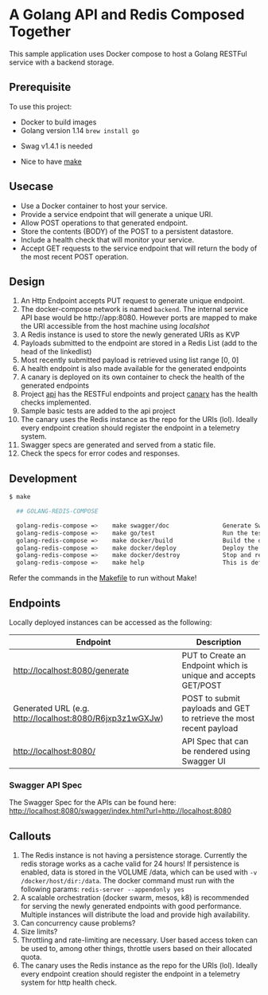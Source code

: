 # A Golang API and Redis Composed Together
This sample application uses Docker compose to host a Golang RESTFul service with a backend storage.

## Prerequisite

To use this project:

- Docker to build images
- Golang version 1.14 `brew install go`
* Swag v1.4.1 is needed
- Nice to have [make](https://www.gnu.org/software/make/manual/make.html)

## Usecase

- Use a Docker container to host your service.
- Provide a service endpoint that will generate a unique URI.
- Allow POST operations to that generated endpoint.
- Store the contents (BODY) of the POST to a persistent datastore.
- Include a health check that will monitor your service.
- Accept GET requests to the service endpoint that will return the body of the most recent POST operation.

## Design
1. An Http Endpoint accepts PUT request to generate unique endpoint.
1. The docker-compose network is named `backend`. The internal service API base would be http://app:8080. However ports are mapped to make the URI accessible from the host machine using _localshot_
1. A Redis instance is used to store the newly generated URIs as KVP
1. Payloads submitted to the endpoint are stored in a Redis List (add to the head of the linkedlist)
1. Most recently submitted payload is retrieved using list range [0, 0]
1. A health endpoint is also made available for the generated endpoints
1. A canary is deployed on its own container to check the health of the generated endpoints
1. Project [api](api) has the RESTFul endpoints and project [canary](canary) has the health checks implemented.
1. Sample basic tests are added to the api project
1. The canary uses the Redis instance as the repo for the URIs (lol). Ideally every endpoint creation should register the endpoint in a telemetry system.
1. Swagger specs are generated and served from a static file.
1. Check the specs for error codes and responses.

## Development

```bash
$ make

  ## GOLANG-REDIS-COMPOSE

  golang-redis-compose =>    make swagger/doc               Generate Swagger specs. Requires swag.
  golang-redis-compose =>    make go/test                   Run the tests
  golang-redis-compose =>    make docker/build              Build the docker images
  golang-redis-compose =>    make docker/deploy             Deploy the containers using docker-compose
  golang-redis-compose =>    make docker/destroy            Stop and remove the containers
  golang-redis-compose =>    make help                      This is default and it helps
```

Refer the commands in the [Makefile](Makefile) to run without Make!

## Endpoints

Locally deployed instances can be accessed as the following:

| Endpoint | Description |
| ----- | ------ |
| [http://localhost:8080/generate](http://localhost:8080/generate) | PUT to Create an Endpoint which is unique and accepts GET/POST |
| Generated URL (e.g. [http://localhost:8080/R6jxp3z1wGXJw](http://localhost:8080/R6jxp3z1wGXJw])) | POST to submit payloads and GET to retrieve the most recent payload |
| [http://localhost:8080/](http://localhost:8080/) | API Spec that can be rendered using Swagger UI |

### Swagger API Spec
The Swagger Spec for the APIs can be found here:<br/>
[http://localhost:8080/swagger/index.html?url=http://localhost:8080](http://localhost:8080/swagger/index.html?url=http://localhost:8080)

## Callouts
1. The Redis instance is not having a persistence storage. Currently the redis storage works as a cache valid for 24 hours! If persistence is enabled, data is stored in the VOLUME /data, which can be used with `-v /docker/host/dir:/data`. The docker command must run with the following params: `redis-server --appendonly yes`
1. A scalable orchestration (docker swarm, mesos, k8) is recommended for serving the newly generated endpoints with good performance. Multiple instances will distribute the load and provide high availability.
1. Can concurrency cause problems?
1. Size limits?
1. Throttling and rate-limiting are necessary. User based access token can be used to, among other things, throttle users based on their allocated quota.
1. The canary uses the Redis instance as the repo for the URIs (lol). Ideally every endpoint creation should register the endpoint in a telemetry system for http health check. 